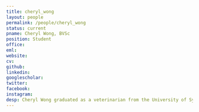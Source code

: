 ```yaml
---
title: cheryl_wong
layout: people
permalink: /people/cheryl_wong
status: current
pname: Cheryl Wong, BVSc
position: Student
office:
eml:
website:
cv:
github:
linkedin:
googlescholar:
twitter:
facebook:
instagram:
desp: Cheryl Wong graduated as a veterinarian from the University of Sydney. She has 5 years of research experience investigating inflammatory and immune-mediated diseases from Cornell University's College of Veterinary Medicine and Brigham and Women's Hospital. Cheryl joins the Liu lab as a Biomedical Informatics Research Training Fellow, supported by a grant from the National Library of Medicine, NIH, while she completes a Master of Biomedical Informatics degree at HMS. Her interests are in developing comparative approaches to investigate genomic and epigenomic drivers of the immune response in cancer.
---
```

